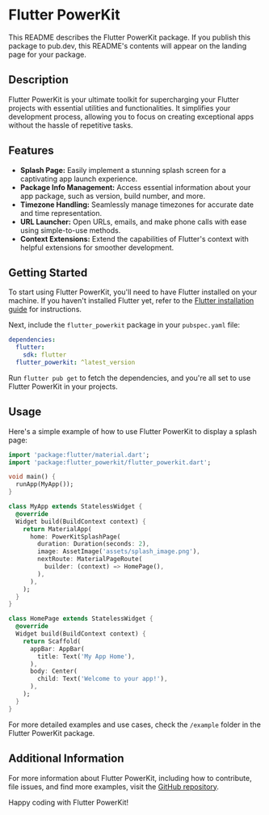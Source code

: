 # Flutter PowerKit

This README describes the Flutter PowerKit package. If you publish this package to pub.dev,
this README's contents will appear on the landing page for your package.

## Description

Flutter PowerKit is your ultimate toolkit for supercharging your Flutter projects with essential utilities and functionalities. It simplifies your development process, allowing you to focus on creating exceptional apps without the hassle of repetitive tasks.

## Features

- **Splash Page:** Easily implement a stunning splash screen for a captivating app launch experience.
- **Package Info Management:** Access essential information about your app package, such as version, build number, and more.
- **Timezone Handling:** Seamlessly manage timezones for accurate date and time representation.
- **URL Launcher:** Open URLs, emails, and make phone calls with ease using simple-to-use methods.
- **Context Extensions:** Extend the capabilities of Flutter's context with helpful extensions for smoother development.

## Getting Started

To start using Flutter PowerKit, you'll need to have Flutter installed on your machine. If you haven't installed Flutter yet, refer to the [Flutter installation guide](https://flutter.dev/docs/get-started/install) for instructions.

Next, include the `flutter_powerkit` package in your `pubspec.yaml` file:

```yaml
dependencies:
  flutter:
    sdk: flutter
  flutter_powerkit: ^latest_version
```

Run `flutter pub get` to fetch the dependencies, and you're all set to use Flutter PowerKit in your projects.

## Usage

Here's a simple example of how to use Flutter PowerKit to display a splash page:

```dart
import 'package:flutter/material.dart';
import 'package:flutter_powerkit/flutter_powerkit.dart';

void main() {
  runApp(MyApp());
}

class MyApp extends StatelessWidget {
  @override
  Widget build(BuildContext context) {
    return MaterialApp(
      home: PowerKitSplashPage(
        duration: Duration(seconds: 2),
        image: AssetImage('assets/splash_image.png'),
        nextRoute: MaterialPageRoute(
          builder: (context) => HomePage(),
        ),
      ),
    );
  }
}

class HomePage extends StatelessWidget {
  @override
  Widget build(BuildContext context) {
    return Scaffold(
      appBar: AppBar(
        title: Text('My App Home'),
      ),
      body: Center(
        child: Text('Welcome to your app!'),
      ),
    );
  }
}
```

For more detailed examples and use cases, check the `/example` folder in the Flutter PowerKit package.

## Additional Information

For more information about Flutter PowerKit, including how to contribute, file issues, and find more examples, visit the [GitHub repository](https://github.com/winsongr/flutter_powerkit).

Happy coding with Flutter PowerKit!
